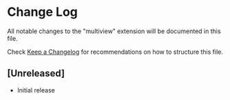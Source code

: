 # Change Log

All notable changes to the "multiview" extension will be documented in this file.

Check [Keep a Changelog](http://keepachangelog.com/) for recommendations on how to structure this file.

## [Unreleased]

- Initial release